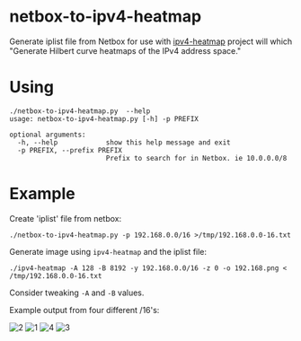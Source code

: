 # netbox-to-ipv4-heatmap
Generate iplist file from Netbox for use with [ipv4-heatmap](https://github.com/measurement-factory/ipv4-heatmap) project will which "Generate Hilbert curve heatmaps of the IPv4 address space."


# Using

```
./netbox-to-ipv4-heatmap.py  --help
usage: netbox-to-ipv4-heatmap.py [-h] -p PREFIX

optional arguments:
  -h, --help            show this help message and exit
  -p PREFIX, --prefix PREFIX
                        Prefix to search for in Netbox. ie 10.0.0.0/8
```

# Example
Create 'iplist' file from netbox:
```
./netbox-to-ipv4-heatmap.py -p 192.168.0.0/16 >/tmp/192.168.0.0-16.txt
```

Generate image using `ipv4-heatmap` and the iplist file:
```
./ipv4-heatmap -A 128 -B 8192 -y 192.168.0.0/16 -z 0 -o 192.168.png < /tmp/192.168.0.0-16.txt
```

Consider tweaking `-A` and `-B` values.

Example output from four different /16's:

![2](https://github.com/falz/netbox-to-ipv4-heatmap/assets/707319/90ce0587-e021-4a40-81d6-a7799b1dd91c)
![1](https://github.com/falz/netbox-to-ipv4-heatmap/assets/707319/d6db69f7-acb5-47a8-9b84-0020277e2986)
![4](https://github.com/falz/netbox-to-ipv4-heatmap/assets/707319/4080b27b-4f43-47a1-95e1-c29d9dac7ce2)
![3](https://github.com/falz/netbox-to-ipv4-heatmap/assets/707319/affa0369-a6d0-4f7f-950d-24ebd4169f8c)
